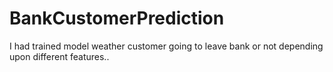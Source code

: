# BankCustomerPrediction
I had trained model weather customer going to leave bank or not depending upon different features..

